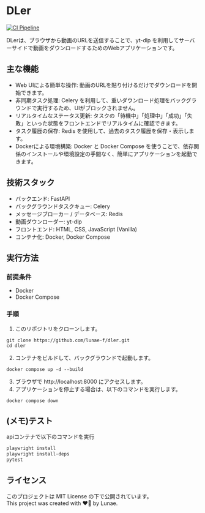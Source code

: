 # DLer
[![CI Pipeline](https://github.com/lunae-f/dler/actions/workflows/ci.yml/badge.svg)](https://github.com/lunae-f/dler/actions/workflows/ci.yml)

DLerは、ブラウザから動画のURLを送信することで、yt-dlp を利用してサーバーサイドで動画をダウンロードするためのWebアプリケーションです。

## 主な機能
- Web UIによる簡単な操作: 動画のURLを貼り付けるだけでダウンロードを開始できます。
- 非同期タスク処理: Celery を利用して、重いダウンロード処理をバックグラウンドで実行するため、UIがブロックされません。
- リアルタイムなステータス更新: タスクの「待機中」「処理中」「成功」「失敗」といった状態をフロントエンドでリアルタイムに確認できます。
- タスク履歴の保存: Redis を使用して、過去のタスク履歴を保存・表示します。
- Dockerによる環境構築: Docker と Docker Compose を使うことで、依存関係のインストールや環境設定の手間なく、簡単にアプリケーションを起動できます。

## 技術スタック
- バックエンド: FastAPI
- バックグラウンドタスクキュー: Celery
- メッセージブローカー / データベース: Redis
- 動画ダウンローダー: yt-dlp
- フロントエンド: HTML, CSS, JavaScript (Vanilla)
- コンテナ化: Docker, Docker Compose

## 実行方法

### 前提条件
- Docker
- Docker Compose

### 手順
1. このリポジトリをクローンします。
```
git clone https://github.com/lunae-f/dler.git
cd dler
```

2. コンテナをビルドして、バックグラウンドで起動します。
```
docker compose up -d --build
```

3. ブラウザで http://localhost:8000 にアクセスします。
4. アプリケーションを停止する場合は、以下のコマンドを実行します。
```
docker compose down
```

## (メモ)テスト

apiコンテナで以下のコマンドを実行

```sh
playwright install
playwright install-deps
pytest
```

## ライセンス
このプロジェクトは MIT License の下で公開されています。<br>
This project was created with ❤️‍🔥 by Lunae.